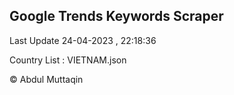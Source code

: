 

## Google Trends Keywords Scraper 
 
Last Update 24-04-2023 , 22:18:36

Country List :
VIETNAM.json



© Abdul Muttaqin 
